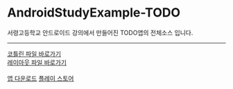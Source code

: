 # AndroidStudyExample-TODO
서령고등학교 안드로이드 강의에서 만들어진 TODO앱의 전체소스 입니다.

---

[코틀린 파일 바로가기](https://github.com/sungbin5304/AndroidStudyExample-TODO/tree/master/app/src/main/java/com/sungbin/androidstudy)<br/>
[레이아웃 파일 바로가기](https://github.com/sungbin5304/AndroidStudyExample-TODO/tree/master/app/src/main/res/layout)<br/><br/>
[앱 다운로드](https://github.com/sungbin5304/AndroidStudyExample-TODO/raw/master/app-debug.apk)
[플레이 스토어](https://play.google.com/store/apps/details?id=com.sungbin.androidstudy)
